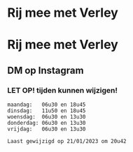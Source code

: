 # Rij mee met Verley
 
<html>
    <h1>Rij mee met Verley</h1>
    <h2>DM op Instagram</h2>
    <h3>LET OP! tijden kunnen wijzigen!</h3>

    maandag:   06u30 en 18u45
    dinsdag:   11u50 en 18u45
    woensdag:  06u30 en 13u30
    donderdag: 06u30 en 13u30
    vrijdag:   06u30 en 13u30

    Laast gewijzigd op 21/01/2023 om 20u42
</html>
